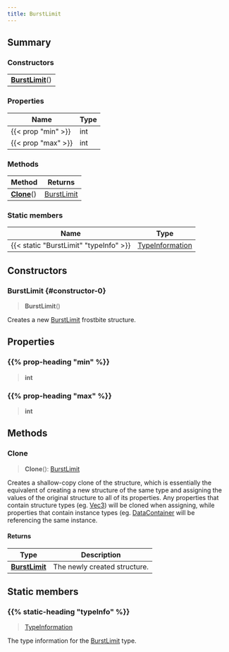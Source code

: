 ```yaml
---
title: BurstLimit
---
```



## Summary
### Constructors
| |
| ----------- |
| **[BurstLimit](#constructor-0)**() |

### Properties
| Name | Type |
| ---- | ---- |
| {{< prop "min" >}} | int |
| {{< prop "max" >}} | int |

### Methods
| Method | Returns |
| ------ | ---- |
| **[Clone](#clone)**() | [BurstLimit](/vext/ref/fb/burstlimit) |

### Static members
| Name | Type |
| ---- | ---- |
| {{< static "BurstLimit" "typeInfo" >}} | [TypeInformation](/vext/ref/shared/class/typeinformation) |

## Constructors
### BurstLimit {#constructor-0}
> **BurstLimit**()

Creates a new [BurstLimit](/vext/ref/fb/burstlimit) frostbite structure.

## Properties
### {{% prop-heading "min" %}}
> **int**

### {{% prop-heading "max" %}}
> **int**

## Methods
### Clone
> **Clone**(): [BurstLimit](/vext/ref/fb/burstlimit)

Creates a shallow-copy clone of the structure, which is essentially the equivalent of creating a new structure of the same type and assigning the values of the original structure to all of its properties. Any properties that contain structure types (eg. [Vec3](/vext/ref/shared/class/vec3)) will be cloned when assigning, while properties that contain instance types (eg. [DataContainer](/vext/ref/shared/class/datacontainer) will be referencing the same instance.

#### Returns
| Type | Description |
| ---- | ----------- |
| **[BurstLimit](/vext/ref/fb/burstlimit)** | The newly created structure. |

## Static members
### {{% static-heading "typeInfo" %}}
> [TypeInformation](/vext/ref/shared/class/typeinformation)

The type information for the [BurstLimit](/vext/ref/fb/burstlimit) type.

